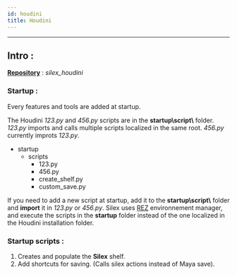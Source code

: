 ```yaml
---
id: houdini
title: Houdini
---
```


---

## Intro :

<u><b>Repository</b></u> : _silex_houdini_

### Startup :

Every features and tools are added at startup.

The Houdini _123.py_ and _456.py_ scripts are in the **startup\script\\** folder. _123.py_ imports and calls multiple scripts localized in the same root. _456.py_ currently improts _123.py_.

- startup
  - scripts
    - 123.py
    - 456.py
    - create_shelf.py
    - custom_save.py

If you need to add a new script at startup, add it to the **startup\script\\** folder and **import** it in _123.py_ or _456.py_. Silex uses [REZ](../Rez/Rez.mdx) environnement manager, and execute the scripts in the **startup** folder instead of the one localized in the Houdini installation folder.

### Startup scripts :

1. Creates and populate the **Silex** shelf.
2. Add shortcuts for saving. (Calls silex actions instead of Maya save).
